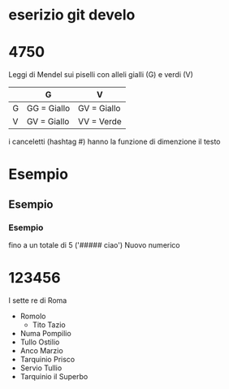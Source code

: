 # eserizio git develo 
# 4750
Leggi di Mendel sui piselli con alleli gialli (G) e verdi (V)

|   | G           | V           |
|---|-------------|-------------|
| G | GG = Giallo | GV = Giallo |
| V | GV = Giallo | VV = Verde  |

i canceletti (hashtag #) hanno la funzione di dimenzione il testo
# Esempio 
## Esempio
### Esempio 
fino a un totale di 5 ('##### ciao')
Nuovo numerico
# 123456

I sette re di Roma
<!-- TOC -->
* Romolo
  * Tito Tazio
* Numa Pompilio
* Tullo Ostilio
* Anco Marzio
* Tarquinio Prisco
* Servio Tullio
* Tarquinio il Superbo
<!-- TOC -->